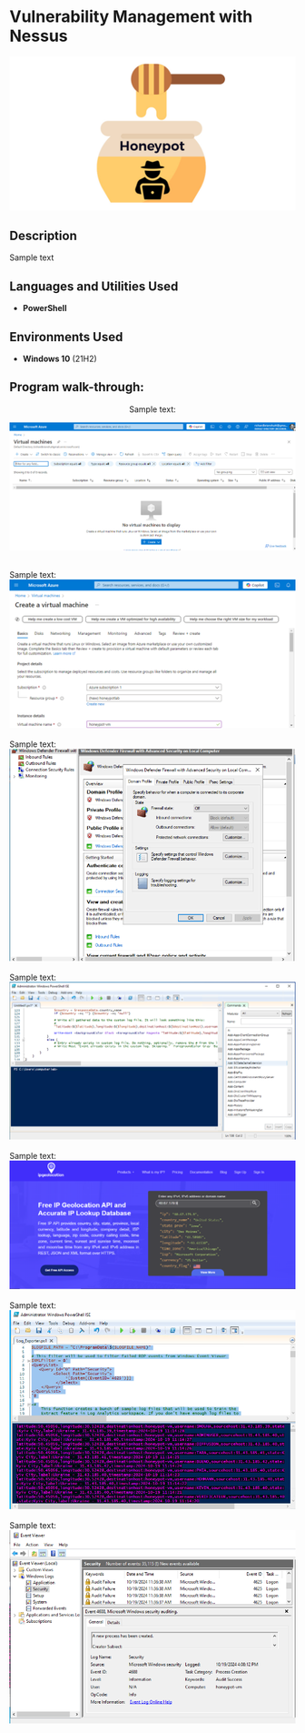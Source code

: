 <h1>Vulnerability Management with Nessus</h1>

![](https://github.com/rbrianshutt/honeypot_virtual_machine/blob/main/images/honeypot.png)

<h2>Description</h2>
Sample text
<br />


<h2>Languages and Utilities Used</h2>

- <b>PowerShell</b> 


<h2>Environments Used </h2>

- <b>Windows 10</b> (21H2)

<h2>Program walk-through:</h2>

<p align="center">
Sample text:  <br/>
 
![](https://github.com/rbrianshutt/honeypot_virtual_machine/blob/main/images/create_virtual_machine.PNG)
<br />
<br />

Sample text:  <br/>
![](https://github.com/rbrianshutt/honeypot_virtual_machine/blob/main/images/setup_virtual_machine.PNG)
<br />
<br />
Sample text:  <br/>
![](https://github.com/rbrianshutt/honeypot_virtual_machine/blob/main/images/disable_fireware.PNG)
<br />
<br />
Sample text:  <br/>
![](https://github.com/rbrianshutt/honeypot_virtual_machine/blob/main/images/script_security_log_powershell.PNG)
<br />
<br />
Sample text:  <br/>
![](https://github.com/rbrianshutt/honeypot_virtual_machine/blob/main/images/ipgeolocation.PNG)
<br />
<br />
Sample text:  <br/>
![](https://github.com/rbrianshutt/honeypot_virtual_machine/blob/main/images/powershell_script_parsing_data.PNG)
<br />
<br />
Sample text:  <br/>
![](https://github.com/rbrianshutt/honeypot_virtual_machine/blob/main/images/event_viewer.PNG)
</p>

<!--
 ```diff
- text in red
+ text in green
! text in orange
# text in gray
@@ text in purple (and bold)@@
```
--!>
